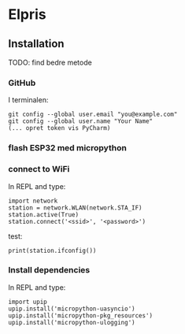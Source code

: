 # Elpris


## Installation
TODO: find bedre metode 

### GitHub
I terminalen:

    git config --global user.email "you@example.com"
    git config --global user.name "Your Name"
    (... opret token vis PyCharm)

### flash ESP32 med micropython
### connect to WiFi
In REPL and type:

    import network
    station = network.WLAN(network.STA_IF)
    station.active(True)
    station.connect('<ssid>', '<password>')
 
test:

    print(station.ifconfig())

### Install dependencies
In REPL and type:

    import upip
    upip.install('micropython-uasyncio')
    upip.install('micropython-pkg_resources')
    upip.install('micropython-ulogging')
